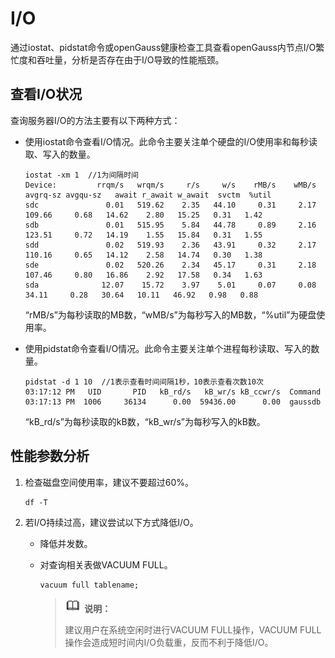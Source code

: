 # I/O<a name="ZH-CN_TOPIC_0289900470"></a>

通过iostat、pidstat命令或openGauss健康检查工具查看openGauss内节点I/O繁忙度和吞吐量，分析是否存在由于I/O导致的性能瓶颈。

## 查看I/O状况<a name="zh-cn_topic_0283137182_zh-cn_topic_0237121488_zh-cn_topic_0073253548_zh-cn_topic_0040046485_section49799026113827"></a>

查询服务器I/O的方法主要有以下两种方式：

-   使用iostat命令查看I/O情况。此命令主要关注单个硬盘的I/O使用率和每秒读取、写入的数量。

    ```
    iostat -xm 1  //1为间隔时间
    Device:         rrqm/s   wrqm/s     r/s     w/s    rMB/s    wMB/s avgrq-sz avgqu-sz   await r_await w_await  svctm  %util
    sdc               0.01   519.62    2.35   44.10     0.31     2.17   109.66     0.68   14.62    2.80   15.25   0.31   1.42
    sdb               0.01   515.95    5.84   44.78     0.89     2.16   123.51     0.72   14.19    1.55   15.84   0.31   1.55
    sdd               0.02   519.93    2.36   43.91     0.32     2.17   110.16     0.65   14.12    2.58   14.74   0.30   1.38
    sde               0.02   520.26    2.34   45.17     0.31     2.18   107.46     0.80   16.86    2.92   17.58   0.34   1.63
    sda              12.07    15.72    3.97    5.01     0.07     0.08    34.11     0.28   30.64   10.11   46.92   0.98   0.88
    ```

    “rMB/s”为每秒读取的MB数，“wMB/s”为每秒写入的MB数，“%util”为硬盘使用率。

-   使用pidstat命令查看I/O情况。此命令主要关注单个进程每秒读取、写入的数量。

    ```
    pidstat -d 1 10  //1表示查看时间间隔1秒，10表示查看次数10次
    03:17:12 PM   UID       PID   kB_rd/s   kB_wr/s kB_ccwr/s  Command
    03:17:13 PM  1006     36134      0.00  59436.00      0.00  gaussdb
    
    ```

    “kB\_rd/s”为每秒读取的kB数，“kB\_wr/s”为每秒写入的kB数。


## 性能参数分析<a name="zh-cn_topic_0283137182_zh-cn_topic_0237121488_zh-cn_topic_0073253548_zh-cn_topic_0040046485_section401001449238"></a>

1.  检查磁盘空间使用率，建议不要超过60%。

    ```
    df -T
    ```

2.  若I/O持续过高，建议尝试以下方式降低I/O。
    -   降低并发数。
    -   对查询相关表做VACUUM FULL。

        ```
        vacuum full tablename;
        ```

        >![](public_sys-resources/icon-note.gif) **说明：**
        > 
        >建议用户在系统空闲时进行VACUUM FULL操作，VACUUM FULL操作会造成短时间内I/O负载重，反而不利于降低I/O。



